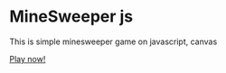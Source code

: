 # MineSweeper js

This is simple minesweeper game on javascript, canvas

[Play now!](http://andrewkoliaka.github.io/Minesweeper)
